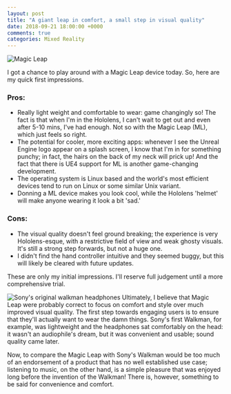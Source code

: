 ```yaml
---
layout: post
title: "A giant leap in comfort, a small step in visual quality"
date: 2018-09-21 18:00:00 +0000
comments: true
categories: Mixed Reality
---
```

![Magic Leap](https://www.magicleap.com/_next/images/6bb6a7f36d800beb41f6fd7edea6e21f.jpg)

I got a chance to play around with a Magic Leap device today. So, here are my quick first impressions.

### Pros: 
- Really light weight and comfortable to wear: game changingly so! The fact is that when I'm in the Hololens, I can't wait to get out and even after 5-10 mins, I've had enough. Not so with the Magic Leap (ML), which just feels so right. 
- The potential for cooler, more exciting apps: whenever I see the Unreal Engine logo appear on a splash screen, I know that I'm in for something punchy; in fact, the hairs on the back of my neck will prick up! And the fact that there is UE4 support for ML is  another game-changing development.
- The operating system is Linux based and the world's most efficient devices tend to run on Linux or some similar Unix variant.
- Donning a ML device makes you look cool, while the Hololens 'helmet' will make anyone wearing it look a bit 'sad.'

### Cons:
- The visual quality doesn't feel ground breaking; the experience is very Hololens-esque, with a restrictive field of view and weak ghosty visuals. It's still a strong step forwards, but not a huge one.
- I didn't find the hand controller intuitive and they seemed buggy, but this will likely be cleared with future updates.

These are only my initial impressions. I'll reserve full judgement until a more comprehensive trial.

![Sony's original walkman headphones](https://d3ecqbn6etsqar.cloudfront.net/YJkSqQ7k7h_OsOjQfGEZ34Pxo98=/1440x720/smart/487683.jpg)
Ultimately, I believe that Magic Leap were probably correct to focus on comfort and style over much improved visual quality. The first step towards engaging users is to ensure that they'll actually want to wear the damn things.  Sony's first Walkman, for example, was lightweight and the headphones sat comfortably on the head: it wasn't an audiophile's dream, but it was convenient and usable; sound quality came later.

Now, to compare the Magic Leap with Sony's Walkman would be too much of an endorsement of a product that has no well established use case; listening to music, on the other hand, is a simple pleasure that was enjoyed long before the invention of the Walkman! There is, however, something to be said for convenience and comfort.